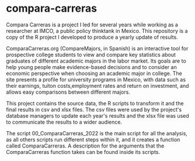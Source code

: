 # compara-carreras

Compara Carreras is a project I led for several years while working as a researcher at IMCO, a public policy thinktank in Mexico. This repository is a copy of the R project I developed to produce a yearly update of results. 

ComparaCarreras.org (CompareMajors, in Spanish) is an interactive tool for prospective college students to view and compare key statistics about graduates of different academic majors in the labor market. Its goals are to help young people make evidence-based decisions and to consider an economic perspective when choosing an academic major in college. The site presents a profile for university programs in Mexico, with data such as their earnings, tuiton costs,employment rates and return on investment, and allows easy comparisons between different majors.

This project contains the source data, the R scripts to transform it and the final results in csv and xlsx files. The csv files were used by the project's database managers to update each year's results and the xlsx file was used to communicate the results to a wider audience. 

The script 00_ComparaCarreras_2022 is the main script for all the analysis, as all others scripts run different steps within it, and it creates a function called ComparaCarreras. A description for the arguments that the ComparaCarreras function takes can be found inside its scripts. 


